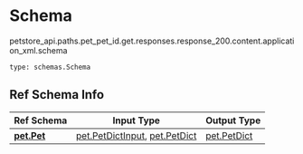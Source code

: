 # Schema
petstore_api.paths.pet_pet_id.get.responses.response_200.content.application_xml.schema
```
type: schemas.Schema
```

## Ref Schema Info
Ref Schema | Input Type | Output Type
---------- | ---------- | -----------
[**pet.Pet**](../../../../../../../../components/schema/pet.md) | [pet.PetDictInput](../../../../../../../../components/schema/pet.md#petdictinput), [pet.PetDict](../../../../../../../../components/schema/pet.md#petdict) | [pet.PetDict](../../../../../../../../components/schema/pet.md#petdict)
